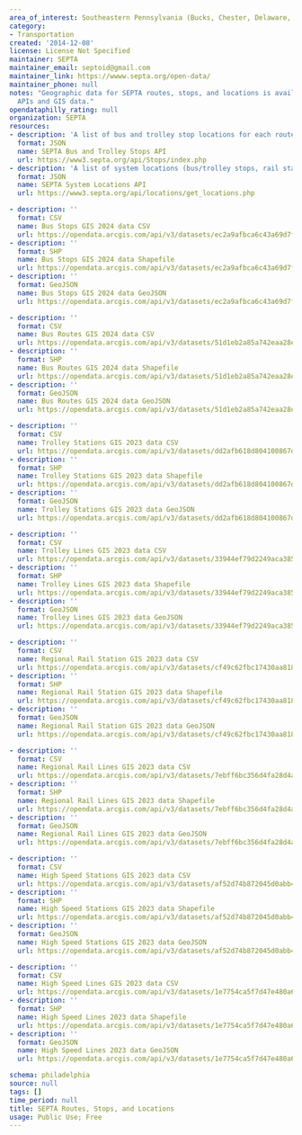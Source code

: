 ```yaml
---
area_of_interest: Southeastern Pennsylvania (Bucks, Chester, Delaware, Montgomery, Philadelphia counties)
category:
- Transportation
created: '2014-12-08'
license: License Not Specified
maintainer: SEPTA
maintainer_email: septoid@gmail.com
maintainer_link: https://wwww.septa.org/open-data/
maintainer_phone: null
notes: "Geographic data for SEPTA routes, stops, and locations is available from both
  APIs and GIS data."
opendataphilly_rating: null
organization: SEPTA
resources:
- description: 'A list of bus and trolley stop locations for each route returned in JSON format. A list of route IDs can be found at https://www3.septa.org/VIBusAndTrolley.html and in GTFS files.'
  format: JSON
  name: SEPTA Bus and Trolley Stops API
  url: https://www3.septa.org/api/Stops/index.php
- description: 'A list of system locations (bus/trolley stops, rail stations, perk locations, and sales offices) for a geographical point within a radius that is measured in miles and returned in JSON format'
  format: JSON
  name: SEPTA System Locations API
  url: https://www3.septa.org/api/locations/get_locations.php

- description: ''
  format: CSV
  name: Bus Stops GIS 2024 data CSV
  url: https://opendata.arcgis.com/api/v3/datasets/ec2a9afbca6c43a69d7fc7abeec2ffbf_0/downloads/data?format=csv&spatialRefId=4326
- description: ''
  format: SHP
  name: Bus Stops GIS 2024 data Shapefile
  url: https://opendata.arcgis.com/api/v3/datasets/ec2a9afbca6c43a69d7fc7abeec2ffbf_0/downloads/data?format=shp&spatialRefId=4326
- description: ''
  format: GeoJSON
  name: Bus Stops GIS 2024 data GeoJSON
  url: https://opendata.arcgis.com/api/v3/datasets/ec2a9afbca6c43a69d7fc7abeec2ffbf_0/downloads/data?format=geojson&spatialRefId=4326

- description: ''
  format: CSV
  name: Bus Routes GIS 2024 data CSV
  url: https://opendata.arcgis.com/api/v3/datasets/51d1eb2a85a742eaa28ee2407c4e8b6f_0/downloads/data?format=csv&spatialRefId=4326
- description: ''
  format: SHP
  name: Bus Routes GIS 2024 data Shapefile
  url: https://opendata.arcgis.com/api/v3/datasets/51d1eb2a85a742eaa28ee2407c4e8b6f_0/downloads/data?format=shp&spatialRefId=4326
- description: ''
  format: GeoJSON
  name: Bus Routes GIS 2024 data GeoJSON
  url: https://opendata.arcgis.com/api/v3/datasets/51d1eb2a85a742eaa28ee2407c4e8b6f_0/downloads/data?format=geojson&spatialRefId=4326

- description: ''
  format: CSV
  name: Trolley Stations GIS 2023 data CSV
  url: https://opendata.arcgis.com/api/v3/datasets/dd2afb618d804100867dfe0669383159_0/downloads/data?format=csv&spatialRefId=4326
- description: ''
  format: SHP
  name: Trolley Stations GIS 2023 data Shapefile
  url: https://opendata.arcgis.com/api/v3/datasets/dd2afb618d804100867dfe0669383159_0/downloads/data?format=shp&spatialRefId=4326
- description: ''
  format: GeoJSON
  name: Trolley Stations GIS 2023 data GeoJSON
  url: https://opendata.arcgis.com/api/v3/datasets/dd2afb618d804100867dfe0669383159_0/downloads/data?format=geojson&spatialRefId=4326

- description: ''
  format: CSV
  name: Trolley Lines GIS 2023 data CSV
  url: https://opendata.arcgis.com/api/v3/datasets/33944ef79d2249aca38561a68dc3e06f_0/downloads/data?format=csv&spatialRefId=4326
- description: ''
  format: SHP
  name: Trolley Lines GIS 2023 data Shapefile
  url: https://opendata.arcgis.com/api/v3/datasets/33944ef79d2249aca38561a68dc3e06f_0/downloads/data?format=shp&spatialRefId=4326
- description: ''
  format: GeoJSON
  name: Trolley Lines GIS 2023 data GeoJSON
  url: https://opendata.arcgis.com/api/v3/datasets/33944ef79d2249aca38561a68dc3e06f_0/downloads/data?format=geojson&spatialRefId=4326

- description: ''
  format: CSV
  name: Regional Rail Station GIS 2023 data CSV
  url: https://opendata.arcgis.com/api/v3/datasets/cf49c62fbc17430aa818e900556d207e_0/downloads/data?format=csv&spatialRefId=4326
- description: ''
  format: SHP
  name: Regional Rail Station GIS 2023 data Shapefile
  url: https://opendata.arcgis.com/api/v3/datasets/cf49c62fbc17430aa818e900556d207e_0/downloads/data?format=shp&spatialRefId=4326
- description: ''
  format: GeoJSON
  name: Regional Rail Station GIS 2023 data GeoJSON
  url: https://opendata.arcgis.com/api/v3/datasets/cf49c62fbc17430aa818e900556d207e_0/downloads/data?format=geojson&spatialRefId=4326

- description: ''
  format: CSV
  name: Regional Rail Lines GIS 2023 data CSV
  url: https://opendata.arcgis.com/api/v3/datasets/7ebff6bc356d4fa28d4a7e4147d03b32_0/downloads/data?format=csv&spatialRefId=4326
- description: ''
  format: SHP
  name: Regional Rail Lines GIS 2023 data Shapefile
  url: https://opendata.arcgis.com/api/v3/datasets/7ebff6bc356d4fa28d4a7e4147d03b32_0/downloads/data?format=shp&spatialRefId=4326
- description: ''
  format: GeoJSON
  name: Regional Rail Lines GIS 2023 data GeoJSON
  url: https://opendata.arcgis.com/api/v3/datasets/7ebff6bc356d4fa28d4a7e4147d03b32_0/downloads/data?format=geojson&spatialRefId=4326

- description: ''
  format: CSV
  name: High Speed Stations GIS 2023 data CSV
  url: https://opendata.arcgis.com/api/v3/datasets/af52d74b872045d0abb4a6bbbb249453_0/downloads/data?format=csv&spatialRefId=4326
- description: ''
  format: SHP
  name: High Speed Stations GIS 2023 data Shapefile
  url: https://opendata.arcgis.com/api/v3/datasets/af52d74b872045d0abb4a6bbbb249453_0/downloads/data?format=shp&spatialRefId=4326
- description: ''
  format: GeoJSON
  name: High Speed Stations GIS 2023 data GeoJSON
  url: https://opendata.arcgis.com/api/v3/datasets/af52d74b872045d0abb4a6bbbb249453_0/downloads/data?format=geojson&spatialRefId=4326

- description: ''
  format: CSV
  name: High Speed Lines GIS 2023 data CSV
  url: https://opendata.arcgis.com/api/v3/datasets/1e7754ca5f7d47e480a628e282466428_0/downloads/data?format=csv&spatialRefId=4326
- description: ''
  format: SHP
  name: High Speed Lines 2023 data Shapefile
  url: https://opendata.arcgis.com/api/v3/datasets/1e7754ca5f7d47e480a628e282466428_0/downloads/data?format=shp&spatialRefId=4326
- description: ''
  format: GeoJSON
  name: High Speed Lines 2023 data GeoJSON
  url: https://opendata.arcgis.com/api/v3/datasets/1e7754ca5f7d47e480a628e282466428_0/downloads/data?format=geojson&spatialRefId=4326

schema: philadelphia
source: null
tags: []
time_period: null
title: SEPTA Routes, Stops, and Locations
usage: Public Use; Free
---
```

